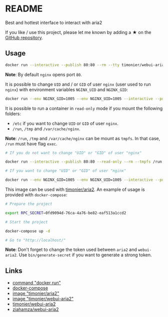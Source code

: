 # README

Best and hottest interface to interact with aria2

If you like / use this project, please let me known by adding a ★ on the [GitHub repository](https://github.com/timonier/webui-aria2).

## Usage

```sh
docker run --interactive --publish 80:80 --rm --tty timonier/webui-aria2
```

__Note__: By default `nginx` opens port `80`.

It is possible to change `UID` and / or `GID` of user `nginx` (user used to run `nginx`) with environment variables `NGINX_UID` and `NGINX_GID`:

```sh
docker run --env NGINX_GID=1005 --env NGINX_UID=1005 --interactive --publish 80:80 --rm --tty timonier/webui-aria2
```

It is possible to run a container in `read-only` mode if you mount the following folders:
* `/etc` if you want to change `UID` or `GID` of user `nginx`.
* `/run`, `/tmp` and `/var/cache/nginx`.

__Note__: `/run`, `/tmp` and `/var/cache/nginx` can be mount as `tmpfs`. In that case, `/run` must have flag `exec`.

```sh
# If you do not want to change "UID" or "GID" of user "nginx"

docker run --interactive --publish 80:80 --read-only --rm --tmpfs /run:exec --tmpfs /tmpfs --tmpfs /var/cache/nginx --tty timonier/webui-aria2

# If you want to change "UID" or "GID" of user "nginx"

docker run --env NGINX_GID=1005 --env NGINX_UID=1005 --interactive --publish 80:80 --read-only --rm --tmpfs /run:exec --tmpfs /tmp --tmpfs /var/cache/nginx --tty --volume /etc timonier/webui-aria2
```

This image can be used with [timonier/aria2](https://github.com/timonier/aria2). An example of usage is provided with `docker-compose`:

```sh
# Prepare the project

export RPC_SECRET=0fd9094d-76ca-4a76-be82-eaf513a1ccd2

# Start the project

docker-compose up -d

# Go to "http://localhost/"
```

__Note__: Don't forget to change the token used between `aria2` and `webui-aria2`. Use `bin/generate-secret` if you want to generate a strong token.

## Links

* [command "docker run"](https://docs.docker.com/reference/run/)
* [docker-compose](https://docs.docker.com/compose/)
* [image "timonier/aria2"](https://hub.docker.com/r/timonier/aria2/)
* [image "timonier/webui-aria2"](https://hub.docker.com/r/timonier/webui-aria2/)
* [timonier/webui-aria2](https://github.com/timonier/webui-aria2)
* [ziahamza/webui-aria2](https://github.com/ziahamza/webui-aria2)
